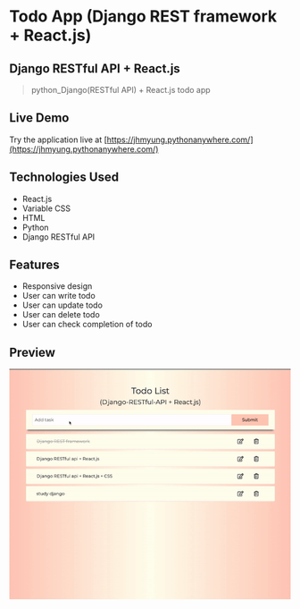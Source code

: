 # Todo App (Django REST framework + React.js)


## Django RESTful API + React.js

> python_Django(RESTful API) + React.js todo app

## Live Demo
Try the application live at [https://jhmyung.pythonanywhere.com/](https://jhmyung.pythonanywhere.com/)

## Technologies Used
- React.js
- Variable CSS
- HTML
- Python
- Django RESTful API

## Features
  - Responsive design
  - User can write todo
  - User can update todo
  - User can delete todo
  - User can check completion of todo

## Preview
![todo app](./todo.gif)

